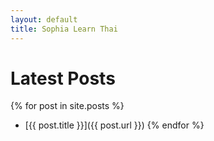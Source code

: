 ```yaml
---
layout: default
title: Sophia Learn Thai
---
```

# Latest Posts

{% for post in site.posts %}
- [{{ post.title }}]({{ post.url }})
{% endfor %}